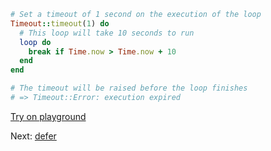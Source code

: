 ```rb
# Set a timeout of 1 second on the execution of the loop
Timeout::timeout(1) do
  # This loop will take 10 seconds to run
  loop do
    break if Time.now > Time.now + 10
  end
end

# The timeout will be raised before the loop finishes
# => Timeout::Error: execution expired

```


[Try on playground](https://onecompiler.com/ruby/3yh7dhbz9)

Next: [defer](/2022/11/15/defer.html)
